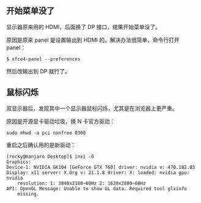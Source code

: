 ## 开始菜单没了

显示器原来用的 HDMI，后面换了 DP 接口，结果开始菜单没了。

原因是原来 panel 是设置输出到 HDMI 的。解决办法很简单，命令行打开 panel：

    $ xfce4-panel --preferences

然后改输出到 DP 就行了。

## 鼠标闪烁

双显示器后，发现其中一个显示器鼠标闪烁，尤其是在浏览器上更严重。

原因是开源显卡驱动垃圾，换 N 卡官方驱动：

    sudo mhwd -a pci nonfree 0300

重启之后确认用的是新驱动：

    [rocky@manjaro Desktop]$ inxi -G
    Graphics:
    Device-1: NVIDIA GK104 [GeForce GTX 760] driver: nvidia v: 470.182.03
    Display: x11 server: X.Org v: 21.1.8 driver: X: loaded: nvidia gpu: nvidia
        resolution: 1: 3840x2160~60Hz 2: 1620x2880~60Hz
    API: OpenGL Message: Unable to show GL data. Required tool glxinfo
        missing.